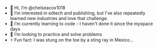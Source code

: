 - 👋 Hi, I’m @chelseacox1018
- 👀 I’m interested in edtech and publishing, but I've also repeatedly learned new industries and love that challenge. 
- 🌱 I’m currently learning to code - I haven't done it since the myspace days
- 💞️ I’m looking to practice and solve problems
- ⚡ Fun fact: I was stung on the toe by a sting ray in Mexico...

<!---
chelseacox1018/chelseacox1018 is a ✨ special ✨ repository because its `README.md` (this file) appears on your GitHub profile.
You can click the Preview link to take a look at your changes.
--->
